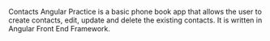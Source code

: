 Contacts Angular Practice is a basic phone book app that allows the user to create contacts, edit, update and delete the existing contacts. It is written in Angular Front End Framework. 
